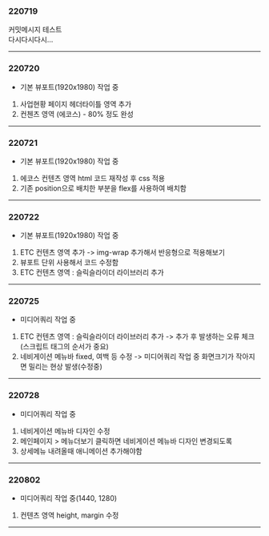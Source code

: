 ### 220719<br>
커밋메시지 테스트 <br>
다시다시다시...

---

### 220720<br>
- 기본 뷰포트(1920x1980) 작업 중
1. 사업현황 페이지 헤더타이틀 영역 추가
2. 컨첸츠 영역 (에코스) - 80% 정도 완성

---

### 220721<br>
- 기본 뷰포트(1920x1980) 작업 중
1. 에코스 컨텐츠 영역 html 코드 재작성 후 css 적용
2. 기존 position으로 배치한 부분을 flex를 사용하여 배치함

---

### 220722<br>
- 기본 뷰포트(1920x1980) 작업 중
1. ETC 컨텐츠 영역 추가 -> img-wrap 추가해서 반응형으로 적용해보기
2. 뷰포트 단위 사용해서 코드 수정함
3. ETC 컨텐츠 영역 : 슬릭슬라이더 라이브러리 추가

---

### 220725<br>
- 미디어쿼리 작업 중
1. ETC 컨텐츠 영역 : 슬릭슬라이더 라이브러리 추가 -> 추가 후 발생하는 오류 체크(스크립트 태그의 순서가 중요)
2. 네비게이션 메뉴바 fixed, 여백 등 수정 -> 미디어쿼리 작업 중 화면크기가 작아지면 밀리는 현상 발생(수정중)

---

### 220728<br>
- 미디어쿼리 작업 중
1. 네비게이션 메뉴바 디자인 수정
2. 메인페이지 > 메뉴더보기 클릭하면 네비게이션 메뉴바 디자인 변경되도록
3. 상세메뉴 내려올때 애니메이션 추가해야함

---
### 220802<br>
- 미디어쿼리 작업 중(1440, 1280)
1. 컨텐츠 영역 height, margin 수정


---
